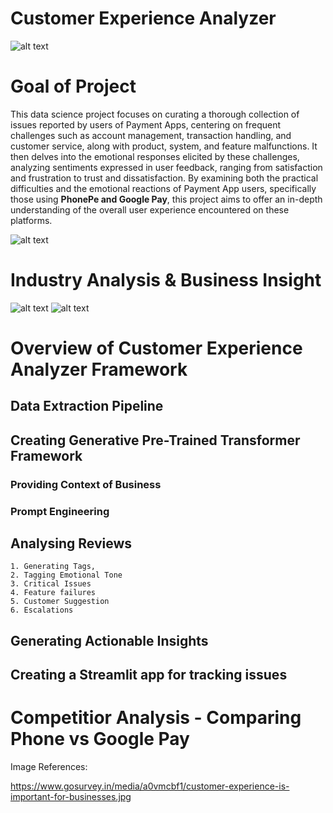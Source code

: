 # Customer Experience Analyzer

![alt text](https://www.gosurvey.in/media/a0vmcbf1/customer-experience-is-important-for-businesses.jpg)

# Goal of Project

This data science project focuses on curating a thorough collection of issues reported by users of Payment Apps, centering on frequent challenges such as account management, transaction handling, and customer service, along with product, system, and feature malfunctions. It then delves into the emotional responses elicited by these challenges, analyzing sentiments expressed in user feedback, ranging from satisfaction and frustration to trust and dissatisfaction. By examining both the practical difficulties and the emotional reactions of Payment App users, specifically those using **PhonePe and Google Pay**, this project aims to offer an in-depth understanding of the overall user experience encountered on these platforms.

![alt text](https://cdn.timesbull.com/wp-content/uploads/2024/02/PhonePe-and-Google-Pay-jpg.webp)

# Industry Analysis & Business Insight
![alt text](https://techcrunch.com/wp-content/uploads/2024/02/india-upi.jpg)
![alt text](https://www.npci.org.in/images/npci/upi/upi-Jan24-p2p-p2m-value.png)
# Overview of Customer Experience Analyzer Framework

## Data Extraction Pipeline


## Creating Generative Pre-Trained Transformer Framework
### Providing Context of Business

### Prompt Engineering 

## Analysing Reviews 
    1. Generating Tags, 
    2. Tagging Emotional Tone 
    3. Critical Issues
    4. Feature failures 
    5. Customer Suggestion
    6. Escalations

## Generating Actionable Insights

## Creating a Streamlit app for tracking issues 



# Competitior Analysis - Comparing Phone vs Google Pay



Image References:

https://www.gosurvey.in/media/a0vmcbf1/customer-experience-is-important-for-businesses.jpg

